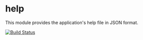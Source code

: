 # help
This module provides the application's help file in JSON format.

[![Build Status](https://travis-ci.org/intel-hpdd/help.svg?branch=master)](https://travis-ci.org/intel-hpdd/help)
